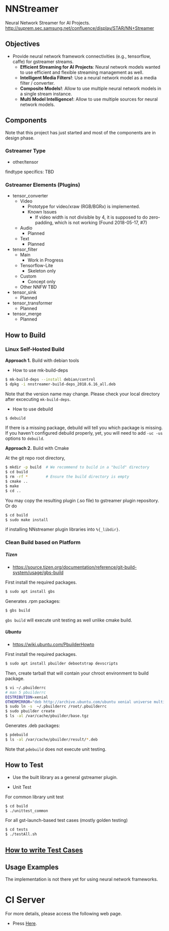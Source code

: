 # NNStreamer

Neural Network Streamer for AI Projects.
http://suprem.sec.samsung.net/confluence/display/STAR/NN+Streamer

## Objectives

- Provide neural network framework connectivities (e.g., tensorflow, caffe) for gstreamer streams.
  - **Efficient Streaming for AI Projects**: Neural network models wanted to use efficient and flexible streaming management as well. 
  - **Intelligent Media Filters!**: Use a neural network model as a media filter / converter.
  - **Composite Models!**: Allow to use multiple neural network models in a single stream instance.
  - **Multi Model Intelligence!**: Allow to use multiple sources for neural network models.

## Components

Note that this project has just started and most of the components are in design phase.

### Gstreamer Type

- other/tensor

findtype specifics: TBD

### Gstreamer Elements (Plugins)

- tensor\_converter
  - Video
    - Prototype for video/xraw (RGB/BGRx) is implemented.
    - Known Issues
      - If video width is not divisible by 4, it is supposed to do zero-padding, which is not working (Found 2018-05-17, #7)
  - Audio
    - Planned
  - Text
    - Planned
- tensor\_filter
  - Main
    - Work in Progress
  - Tensorflow-Lite
    - Skeleton only
  - Custom
    - Concept only
  - Other NNFW TBD
- tensor\_sink
  - Planned
- tensor\_transformer
  - Planned
- tensor\_merge
  - Planned

## How to Build

### Linux Self-Hosted Build


**Approach 1.** Build with debian tools

* How to use mk-build-deps
```bash
$ mk-build-deps --install debian/control
$ dpkg -i nnstreamer-build-deps_2018.6.16_all.deb
```
Note that the version name may change. Please check your local directory after excecuting ```mk-build-deps```.

* How to use debuild
```bash
$ debuild
```
If there is a missing package, debuild will tell you which package is missing.
If you haven't configured debuild properly, yet, you will need to add ```-uc -us``` options to ```debuild```.


**Approach 2.** Build with Cmake

At the git repo root directory,
```bash
$ mkdir -p build  # We recommend to build in a "build" directory
$ cd build
$ rm -rf *        # Ensure the build directory is empty
$ cmake ..
$ make
$ cd ..
```

You may copy the resulting plugin (.so file) to gstreamer plugin repository. Or do
```bash
$ cd build
$ sudo make install
```
if installing NNstreamer plugin libraries into ```%{_libdir}```.


### Clean Build based on Platform

##### Tizen
* https://source.tizen.org/documentation/reference/git-build-system/usage/gbs-build

First install the required packages.
```bash
$ sudo apt install gbs
```

Generates .rpm packages:
```bash
$ gbs build
```
```gbs build``` will execute unit testing as well unlike cmake build.

##### Ubuntu
* https://wiki.ubuntu.com/PbuilderHowto

First install the required packages.
```bash
$ sudo apt install pbuilder debootstrap devscripts
```

Then, create tarball that will contain your chroot environment to build package.
```bash
$ vi ~/.pbuilderrc
# man 5 pbuilderrc
DISTRIBUTION=xenial
OTHERMIRROR="deb http://archive.ubuntu.com/ubuntu xenial universe multiverse"
$ sudo ln -s  ~/.pbuilderrc /root/.pbuilderrc
$ sudo pbuilder create
$ ls -al /var/cache/pbuilder/base.tgz
```

Generates .deb packages:
```bash
$ pdebuild
$ ls -al /var/cache/pbuilder/result/*.deb
```
Note that ```pdebuild``` does not execute unit testing.

## How to Test

- Use the built library as a general gstreamer plugin.

- Unit Test 

For common library unit test
```bash
$ cd build
$ ./unittest_common
```

For all gst-launch-based test cases (mostly golden testing)
```bash
$ cd tests
$ ./testAll.sh
```

## [How to write Test Cases](Documentation/how-to-write-testcase.md)

## Usage Examples

The implementation is not there yet for using neural network frameworks.

# CI Server
For more details, please access the following web page.
* Press [Here](http://aaci.mooo.com/nnstreamer/ci/standalone/).

